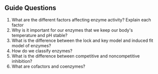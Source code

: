 ## Guide Questions
1. What are the different factors affecting enzyme activity? Explain each factor
2. Why is it important for our enzymes that we keep our body's temperature and pH stable?
3. What is the difference between the lock and key model and induced fit model of enzymes?
4. How do we classify enzymes?
5. What is the difference between competitive and noncompetitive inhibition?
6. What are cofactors and coenzymes?